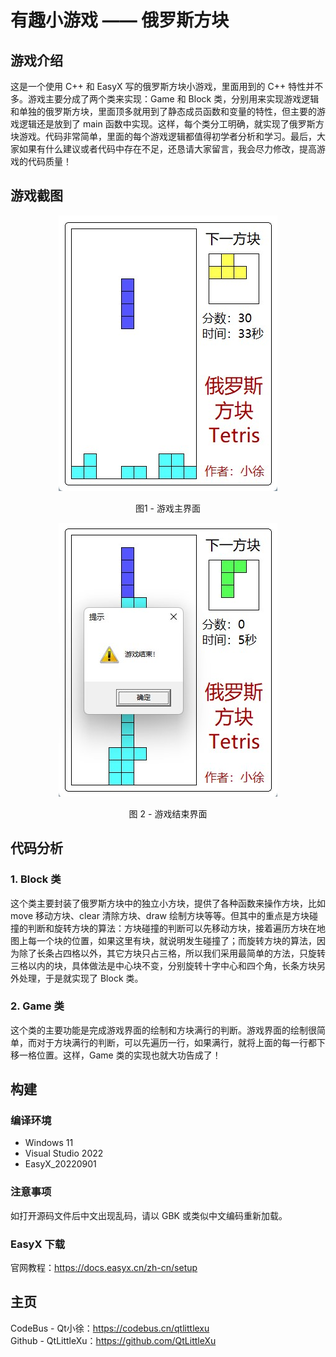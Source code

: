# 有趣小游戏 —— 俄罗斯方块

## 游戏介绍

这是一个使用 C++ 和 EasyX 写的俄罗斯方块小游戏，里面用到的 C++ 特性并不多。游戏主要分成了两个类来实现：Game 和 Block 类，分别用来实现游戏逻辑和单独的俄罗斯方块，里面顶多就用到了静态成员函数和变量的特性，但主要的游戏逻辑还是放到了 main 函数中实现。这样，每个类分工明确，就实现了俄罗斯方块游戏。代码非常简单，里面的每个游戏逻辑都值得初学者分析和学习。最后，大家如果有什么建议或者代码中存在不足，还恳请大家留言，我会尽力修改，提高游戏的代码质量！

## 游戏截图

<div align = center>

<img src = "README-image/Tetris.jpg" alt = "图 1 - 游戏主界面"/>
<p>图1 - 游戏主界面</p>

<img src = "README-image/TetrisGameOver.jpg" alt = "图 2 - 游戏结束界面">
<p>图 2 - 游戏结束界面</p>

</div>

## 代码分析

### 1. Block 类

这个类主要封装了俄罗斯方块中的独立小方块，提供了各种函数来操作方块，比如 move 移动方块、clear 清除方块、draw 绘制方块等等。但其中的重点是方块碰撞的判断和旋转方块的算法：方块碰撞的判断可以先移动方块，接着遍历方块在地图上每一个块的位置，如果这里有块，就说明发生碰撞了；而旋转方块的算法，因为除了长条占四格以外，其它方块只占三格，所以我们采用最简单的方法，只旋转三格以内的块，具体做法是中心块不变，分别旋转十字中心和四个角，长条方块另外处理，于是就实现了 Block 类。

### 2. Game 类

这个类的主要功能是完成游戏界面的绘制和方块满行的判断。游戏界面的绘制很简单，而对于方块满行的判断，可以先遍历一行，如果满行，就将上面的每一行都下移一格位置。这样，Game 类的实现也就大功告成了！

## 构建

### 编译环境

- Windows 11
- Visual Studio 2022
- EasyX_20220901

### 注意事项

如打开源码文件后中文出现乱码，请以 GBK 或类似中文编码重新加载。

### EasyX 下载

官网教程：<https://docs.easyx.cn/zh-cn/setup>

## 主页

CodeBus - Qt小徐：<https://codebus.cn/qtlittlexu>  
Github - QtLittleXu：<https://github.com/QtLittleXu>
